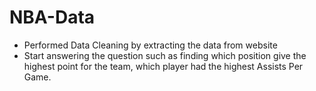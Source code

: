 # NBA-Data
- Performed Data Cleaning by extracting the data from website
- Start answering the question such as finding which position give the highest point  for the team,  which player had the highest Assists Per Game.
